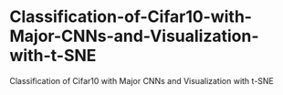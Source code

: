 # Classification-of-Cifar10-with-Major-CNNs-and-Visualization-with-t-SNE
Classification of Cifar10 with Major CNNs and Visualization with t-SNE
